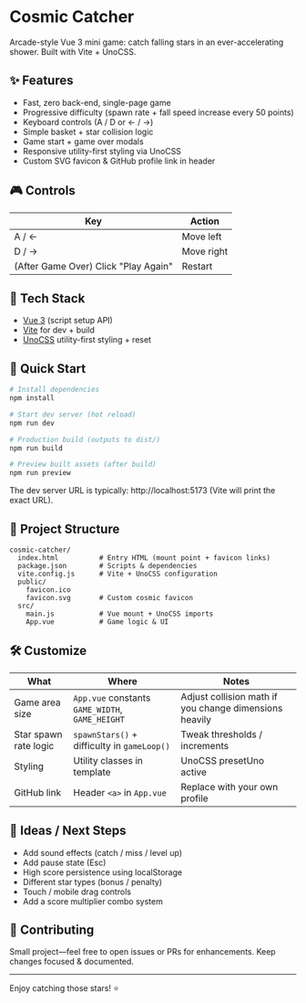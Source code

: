 # Cosmic Catcher

Arcade-style Vue 3 mini game: catch falling stars in an ever-accelerating shower. Built with Vite + UnoCSS.

## ✨ Features
- Fast, zero back-end, single-page game
- Progressive difficulty (spawn rate + fall speed increase every 50 points)
- Keyboard controls (A / D or ← / →)
- Simple basket + star collision logic
- Game start + game over modals
- Responsive utility-first styling via UnoCSS
- Custom SVG favicon & GitHub profile link in header

## 🎮 Controls
| Key | Action |
|-----|--------|
| A / ← | Move left |
| D / → | Move right |
| (After Game Over) Click "Play Again" | Restart |

## 🧱 Tech Stack
- [Vue 3](https://vuejs.org/) (script setup API)
- [Vite](https://vitejs.dev/) for dev + build
- [UnoCSS](https://github.com/unocss/unocss) utility-first styling + reset

## 🚀 Quick Start
```bash
# Install dependencies
npm install

# Start dev server (hot reload)
npm run dev

# Production build (outputs to dist/)
npm run build

# Preview built assets (after build)
npm run preview
```
The dev server URL is typically: http://localhost:5173 (Vite will print the exact URL).

## 📁 Project Structure
```
cosmic-catcher/
  index.html          # Entry HTML (mount point + favicon links)
  package.json        # Scripts & dependencies
  vite.config.js      # Vite + UnoCSS configuration
  public/
    favicon.ico
    favicon.svg       # Custom cosmic favicon
  src/
    main.js           # Vue mount + UnoCSS imports
    App.vue           # Game logic & UI
```

## 🛠 Customize
| What | Where | Notes |
|------|-------|-------|
| Game area size | `App.vue` constants `GAME_WIDTH`, `GAME_HEIGHT` | Adjust collision math if you change dimensions heavily |
| Star spawn rate logic | `spawnStars()` + difficulty in `gameLoop()` | Tweak thresholds / increments |
| Styling | Utility classes in template | UnoCSS presetUno active |
| GitHub link | Header `<a>` in `App.vue` | Replace with your own profile |

## 🧪 Ideas / Next Steps
- Add sound effects (catch / miss / level up)
- Add pause state (Esc)
- High score persistence using localStorage
- Different star types (bonus / penalty)
- Touch / mobile drag controls
- Add a score multiplier combo system

## 🤝 Contributing
Small project—feel free to open issues or PRs for enhancements. Keep changes focused & documented.

---
Enjoy catching those stars! ⭐
